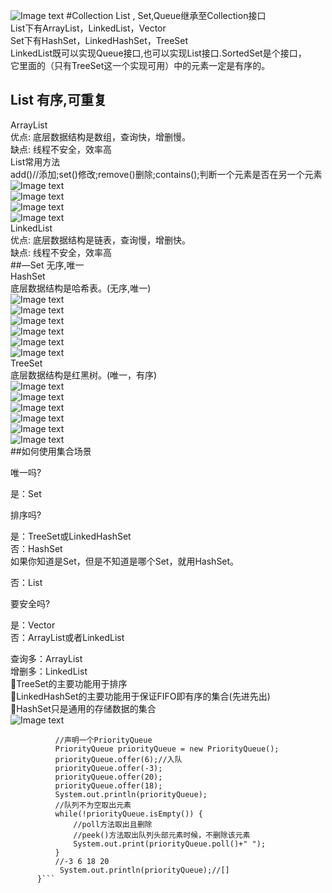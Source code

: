 ![Image text](image/t1.png)
#Collection
List , Set,Queue继承至Collection接口  
List下有ArrayList，LinkedList，Vector  
Set下有HashSet，LinkedHashSet，TreeSet  
LinkedList既可以实现Queue接口,也可以实现List接口.SortedSet是个接口，  
它里面的（只有TreeSet这一个实现可用）中的元素一定是有序的。  
## List 有序,可重复  
ArrayList  
优点: 底层数据结构是数组，查询快，增删慢。  
缺点: 线程不安全，效率高  
List常用方法  
add()//添加;set()修改;remove()删除;contains();判断一个元素是否在另一个元素  
![Image text](image/t2.png)  
![Image text](image/t3.png)  
![Image text](image/t4.png)  
![Image text](image/t5.png)  
LinkedList  
优点: 底层数据结构是链表，查询慢，增删快。  
缺点: 线程不安全，效率高  
##—Set 无序,唯一  
HashSet  
底层数据结构是哈希表。(无序,唯一)  
![Image text](image/t6.png)  
![Image text](image/t7.png)  
![Image text](image/t8.png)  
![Image text](image/t9.png)  
![Image text](image/t10.png)  
![Image text](image/t11.png)  
TreeSet  
底层数据结构是红黑树。(唯一，有序)  
![Image text](t12.png)  
![Image text](image/t13.png)  
![Image text](image/t14.png)  
![Image text](image/t15.png)  
![Image text](image/t16.png)  
![Image text](image/t17.png)  
##如何使用集合场景  

唯一吗?
  
是：Set   

排序吗?  

是：TreeSet或LinkedHashSet  
否：HashSet  
如果你知道是Set，但是不知道是哪个Set，就用HashSet。  

否：List  

要安全吗?  

是：Vector  
否：ArrayList或者LinkedList  

查询多：ArrayList  
增删多：LinkedList  
TreeSet的主要功能用于排序  
LinkedHashSet的主要功能用于保证FIFO即有序的集合(先进先出)  
HashSet只是通用的存储数据的集合  
![Image text](image/t18.png)  
```public static void main(String[] args) {
          //声明一个PriorityQueue
          PriorityQueue priorityQueue = new PriorityQueue();
          priorityQueue.offer(6);//入队
          priorityQueue.offer(-3);
          priorityQueue.offer(20);
          priorityQueue.offer(18);
          System.out.println(priorityQueue);
          //队列不为空取出元素
          while(!priorityQueue.isEmpty()) {
              //poll方法取出且删除
              //peek()方法取出队列头部元素时候，不删除该元素
              System.out.print(priorityQueue.poll()+" ");
          }
          //-3 6 18 20
           System.out.println(priorityQueue);//[]
      }```
      
